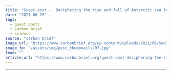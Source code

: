 ```yaml
---
title: "Guest post -  Deciphering the rise and fall of Antarctic sea ice extent"
date: "2021-06-29"
tags: 
  - guest posts
  - carbon brief
  - science
source: "carbon brief"
image_url: "https://www.carbonbrief.org/wp-content/uploads/2021/06/Small-island-in-the-Ross-Sea-Antarctica-with-pack-ice-in-the-foreground_E7RH8P-583x372.jpg"
image_fp: "/assets/img/post_thumbnails/97.jpg"
lead: ""
article_url: "https://www.carbonbrief.org/guest-post-deciphering-the-rise-and-fall-of-antarctic-sea-ice-extent"
---
```


---
